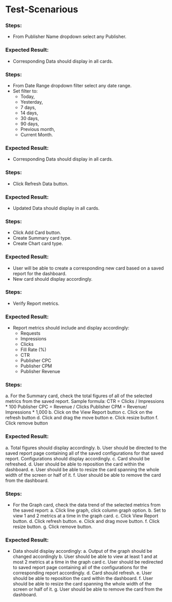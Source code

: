 # Test-Scenarious

### Steps:
- From Publisher Name dropdown select any Publisher.
### Expected Result:
- Corresponding Data should display in all cards.

### Steps: 
- From Date Range dropdown filter select any date range. 
- Set filter to: 
    - Today, 
    - Yesterday, 
    - 7 days, 
    - 14 days, 
    - 30 days, 
    - 90 days, 
    - Previous month, 
    - Current Month.
### Expected Result:
- Corresponding Data should display in all cards. 

### Steps: 
- Click Refresh Data button.
### Expected Result: 
- Updated Data should display in all cards.

### Steps: 
- Click Add Card button. 
- Create  Summary card type. 
- Create Chart card type.
### Expected Result: 
- User will be able to create a corresponding new card based on a saved report for the dashboard. 
- New card should display accordingly.

### Steps:
- Verify Report metrics. 
### Expected Result: 
- Report metrics should include and display accordingly:
    - Requests
    - Impressions 
    - Clicks 
    - Fill Rate (%) 
    - CTR 
    - Publisher CPC 
    - Publisher CPM 
    - Publisher Revenue

### Steps:
a. For the Summary card, check the total figures of all of the selected metrics from the saved report. 
Sample formula: 
CTR = Clicks / Impressions * 100 
Publisher CPC = Revenue / Clicks 
Publisher CPM = Revenue/ Impressions * 1,000
b. Click on the View Report button
c. Click on the refresh button
d. Click and drag the move button
e. Click resize button
f. Click remove button
### Expected Result: 
a. Total figures should display accordingly.
b. User should be directed to the saved report page containing all of the saved configurations for that saved report. Configurations should display accordingly.
c. Card should be refreshed.
d. User should  be able to reposition the card within the dashboard. 
e. User should be able to resize the card spanning the whole width of the screen or half of it. 
f.  User should be able to remove the card from the dashboard. 

### Steps:
- For the Graph card, check the data trend of the selected metrics from the saved 
report: 
	a. Click line graph, click column graph option. 
b. Set to view 1 and 2 metrics at a time in the graph card.
c. Click View Report button.
d. Click refresh button.
e. Click and drag move button.
f. Click resize button.
g. Click remove button.
### Expected Result: 
- Data should display accordingly:
	a. Output of the graph should be changed accordingly
	b. User should be able to view at least 1 and at most 2 metrics at a time in the graph card 	c. User should be redirected to saved report page containing all of the configurations for the corresponding report accordingly. 
	d. Card should refresh.
	e. User should be able to reposition the card within the dashboard. 
	f. User should be able to resize the card spanning the whole width of the screen or half of it. 
	g. User should be able to remove the card from the dashboard. 

